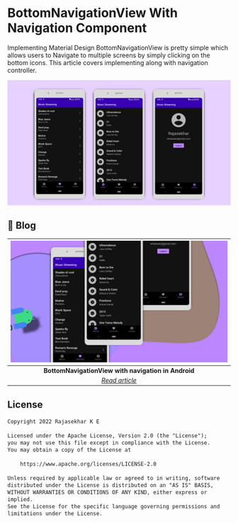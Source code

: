 # BottomNavigationView With Navigation Component

Implementing Material Design BottomNavigationView is pretty simple which allows users to Navigate to
multiple screens by simply clicking on the bottom icons. This article covers implementing along with
navigation controller.

![Alt Text](/assets/preview.png)

## :pencil: Blog

| ![Alt Text](/assets/featured_image.png) |
| :-: |
| **BottomNavigationView with navigation in Android** |
| [*Read article*](https://developersbreach.com/bottom-navigation-view-with-navigation/) |

## License

```
Copyright 2022 Rajasekhar K E

Licensed under the Apache License, Version 2.0 (the "License");
you may not use this file except in compliance with the License.
You may obtain a copy of the License at

    https://www.apache.org/licenses/LICENSE-2.0

Unless required by applicable law or agreed to in writing, software
distributed under the License is distributed on an "AS IS" BASIS,
WITHOUT WARRANTIES OR CONDITIONS OF ANY KIND, either express or implied.
See the License for the specific language governing permissions and
limitations under the License.
```